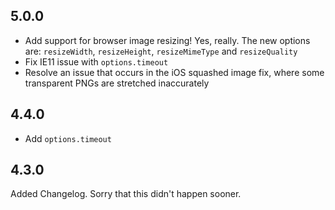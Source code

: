 ## 5.0.0

- Add support for browser image resizing! Yes, really. The new options are: `resizeWidth`, `resizeHeight`, `resizeMimeType` and `resizeQuality`
- Fix IE11 issue with `options.timeout`
- Resolve an issue that occurs in the iOS squashed image fix, where some transparent PNGs are stretched inaccurately

## 4.4.0

- Add `options.timeout`

## 4.3.0

Added Changelog. Sorry that this didn't happen sooner.